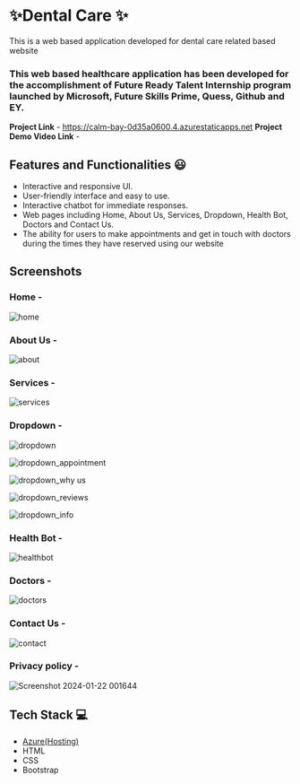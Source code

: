 
# ✨Dental Care ✨

This is a web based application developed for dental care related based website

### This web based healthcare application has been developed for the accomplishment of Future Ready Talent Internship program launched by Microsoft, Future Skills Prime, Quess, Github and EY.


**Project Link** -  https://calm-bay-0d35a0600.4.azurestaticapps.net
**Project Demo Video Link** - 


## Features and Functionalities 😃

- Interactive and responsive UI.
- User-friendly interface and  easy to use.
- Interactive chatbot for immediate responses.
- Web pages including Home, About Us, Services, Dropdown, Health Bot, Doctors and  Contact Us.
- The ability for users to make appointments and get in touch with doctors during the times they have reserved using our website


## Screenshots

### Home -



![home](https://github.com/2000031981/project-FRT/assets/113927478/ab73428f-b4c4-44c9-9cf3-cfe955d11a8c)

   

### About Us -

![about](https://github.com/2000031981/project-FRT/assets/113927478/b4b9a543-a81d-468f-b0c4-61884e6f0e4b)



###  Services -

![services](https://github.com/2000031981/project-FRT/assets/113927478/4524dea3-131a-4fcc-acb0-d80ec5bfd343)



### Dropdown -

![dropdown](https://github.com/2000031981/project-FRT/assets/113927478/385fb573-7593-4286-bb7b-00a1529ad2e3)


![dropdown_appointment](https://github.com/2000031981/project-FRT/assets/113927478/569f943f-2f36-4888-a858-8c5f9b0bf704)

![dropdown_why us](https://github.com/2000031981/project-FRT/assets/113927478/7ca579a2-5bcd-42ca-9d94-b7c2d74666b1)

![dropdown_reviews](https://github.com/2000031981/project-FRT/assets/113927478/dde4ccd6-3d0b-4632-a823-bd3a04906a0c)

![dropdown_info](https://github.com/2000031981/project-FRT/assets/113927478/93a2f445-cff4-4f35-bbb3-ec75418d4639)



### Health Bot -

![healthbot](https://github.com/2000031981/project-FRT/assets/113927478/93cd5973-5865-4c11-9096-e608eaf39d36)



### Doctors - 

![doctors](https://github.com/2000031981/project-FRT/assets/113927478/31f2d270-8ed6-4df6-ad76-dc879e732542)



### Contact Us -

![contact](https://github.com/2000031981/project-FRT/assets/113927478/fc5ebdc1-58bf-41ad-8f49-597b215d4170)



### Privacy policy -


![Screenshot 2024-01-22 001644](https://github.com/2000031981/project-FRT/assets/113927478/7169412e-eb8e-41f4-ab90-88bc2b370c33)




## Tech Stack 💻

- [Azure(Hosting)](https://azure.microsoft.com/en-in/features/azure-portal/)
- HTML
- CSS
- Bootstrap
